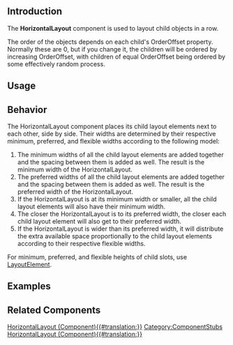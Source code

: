 <languages></languages> <translate>

## Introduction

The **HorizontalLayout** component is used to layout child objects in a
row.

The order of the objects depends on each child's OrderOffset property.
Normally these are 0, but if you change it, the children will be ordered
by increasing OrderOffset, with children of equal OrderOffset being
ordered by some effectively random process.

## Usage

## Behavior

The HorizontalLayout component places its child layout elements next to
each other, side by side. Their widths are determined by their
respective minimum, preferred, and flexible widths according to the
following model:

1.  The minimum widths of all the child layout elements are added
    together and the spacing between them is added as well. The result
    is the minimum width of the HorizontalLayout.
2.  The preferred widths of all the child layout elements are added
    together and the spacing between them is added as well. The result
    is the preferred width of the HorizontalLayout.
3.  If the HorizontalLayout is at its minimum width or smaller, all the
    child layout elements will also have their minimum width.
4.  The closer the HorizontalLayout is to its preferred width, the
    closer each child layout element will also get to their preferred
    width.
5.  If the HorizontalLayout is wider than its preferred width, it will
    distribute the extra available space proportionally to the child
    layout elements according to their respective flexible widths.

For minimum, preferred, and flexible heights of child slots, use
[LayoutElement](LayoutElement_(Component) "wikilink").

## Examples

## Related Components

</translate>

[HorizontalLayout
(Component){{#translation:}}](Category:Components{{#translation:}} "wikilink")
[Category:ComponentStubs](Category:ComponentStubs "wikilink")
[HorizontalLayout
(Component){{#translation:}}](Category:Components:UIX:Layout{{#translation:}} "wikilink")